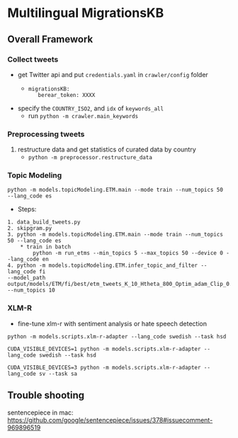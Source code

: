 # Multilingual MigrationsKB

## Overall Framework


### Collect tweets
- get Twitter api and put `credentials.yaml` in `crawler/config` folder
  - ```
    migrationsKB:
       berear_token: XXXX
    ```
- specify the `COUNTRY_ISO2`, and `idx` of `keywords_all`
  - run `python -m crawler.main_keywords`

### Preprocessing tweets

1. restructure data and get statistics of curated data by country
    - `python -m preprocessor.restructure_data`

### Topic Modeling

`
python -m models.topicModeling.ETM.main --mode train --num_topics 50  --lang_code es
`

* Steps:

```
1. data_build_tweets.py
2. skipgram.py
3. python -m models.topicModeling.ETM.main --mode train --num_topics 50 --lang_code es
    * train in batch
        python -m run_etms --min_topics 5 --max_topics 50 --device 0 --lang_code en
4. python -m models.topicModeling.ETM.infer_topic_and_filter --lang_code fi 
--model_path output/models/ETM/fi/best/etm_tweets_K_10_Htheta_800_Optim_adam_Clip_0.0_ThetaAct_relu_Lr_0.005_Bsz_1000_RhoSize_300_trainEmbeddings_0_val_loss_6.446055066569226e+18_epoch_188 
--num_topics 10
```


### XLM-R

* fine-tune xlm-r with sentiment analysis or hate speech detection
```
python -m models.scripts.xlm-r-adapter --lang_code swedish --task hsd
```

`
CUDA_VISIBLE_DEVICES=1 python -m models.scripts.xlm-r-adapter --lang_code swedish --task hsd
`

`
CUDA_VISIBLE_DEVICES=3 python -m models.scripts.xlm-r-adapter --lang_code sv --task sa
`


## Trouble shooting
sentencepiece in mac:
https://github.com/google/sentencepiece/issues/378#issuecomment-969896519

